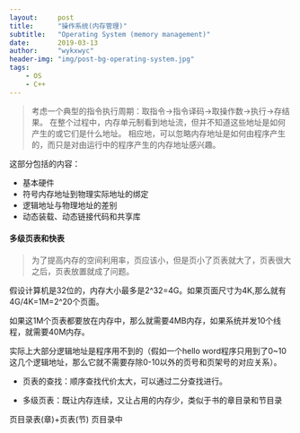 ```yaml
---
layout:     post
title:      "操作系统(内存管理)"
subtitle:   "Operating System (memory management)"
date:       2019-03-13
author:     "wykxwyc"
header-img: "img/post-bg-operating-system.jpg"
tags:
    - OS
    - C++
---
```

> 考虑一个典型的指令执行周期：取指令->指令译码->取操作数->执行->存结果。
> 在整个过程中，内存单元制看到地址流，但并不知道这些地址是如何产生的或它们是什么地址。
> 相应地，可以忽略内存地址是如何由程序产生的，而只是对由运行中的程序产生的内存地址感兴趣。

这部分包括的内容：
* 基本硬件
* 符号内存地址到物理实际地址的绑定
* 逻辑地址与物理地址的差别
* 动态装载、动态链接代码和共享库

#### 多级页表和快表
>为了提高内存的空间利用率，页应该小，但是页小了页表就大了，页表很大之后，页表放置就成了问题。

假设计算机是32位的，内存大小最多是2^32=4G。如果页面尺寸为4K,那么就有4G/4K=1M=2^20个页面。

如果这1M个页表都要放在内存中，那么就需要4MB内存，如果系统并发10个线程，就需要40M内存。

实际上大部分逻辑地址是程序用不到的（假如一个hello word程序只用到了0~10这几个逻辑地址，那么它就不需要存除0-10以外的页号和页架号的对应关系）。

* 页表的查找：顺序查找代价太大，可以通过二分查找进行。

* 多级页表：既让内存连续，又让占用的内存少，类似于书的章目录和节目录

页目录表(章)+页表(节) 页目录中



